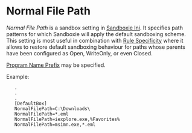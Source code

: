 # Normal File Path

_Normal File Path_ is a sandbox setting in [Sandboxie Ini](SandboxieIni.md). It specifies path patterns for which Sandboxie will apply the default sandboxing scheme. This setting is most useful in combination with [Rule Specificity](../PlusContent/RuleSpecificity.md) where it allows to restore default sandboxing behaviour for paths whose parents have been configured as Open, WriteOnly, or even Closed.

[Program Name Prefix](ProgramNamePrefix.md) may be specified.

Example:

```
   .
   .
   .
   [DefaultBox]
   NormalFilePath=C:\Downloads\
   NormalFilePath=*.eml
   NormalFilePath=iexplore.exe,%Favorites%
   NormalFilePath=msimn.exe,*.eml
```

